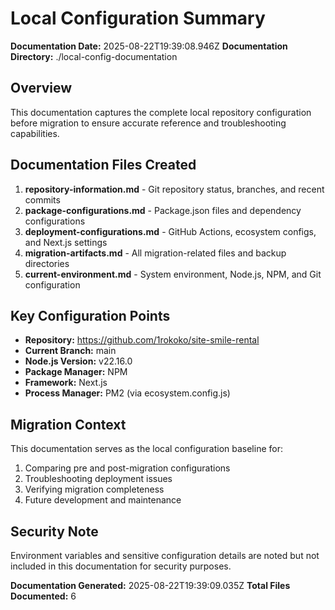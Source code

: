 # Local Configuration Summary

**Documentation Date:** 2025-08-22T19:39:08.946Z
**Documentation Directory:** ./local-config-documentation

## Overview
This documentation captures the complete local repository configuration before migration to ensure accurate reference and troubleshooting capabilities.

## Documentation Files Created
1. **repository-information.md** - Git repository status, branches, and recent commits
2. **package-configurations.md** - Package.json files and dependency configurations
3. **deployment-configurations.md** - GitHub Actions, ecosystem configs, and Next.js settings
4. **migration-artifacts.md** - All migration-related files and backup directories
5. **current-environment.md** - System environment, Node.js, NPM, and Git configuration

## Key Configuration Points
- **Repository:** https://github.com/1rokoko/site-smile-rental
- **Current Branch:** main
- **Node.js Version:** v22.16.0
- **Package Manager:** NPM
- **Framework:** Next.js
- **Process Manager:** PM2 (via ecosystem.config.js)

## Migration Context
This documentation serves as the local configuration baseline for:
1. Comparing pre and post-migration configurations
2. Troubleshooting deployment issues
3. Verifying migration completeness
4. Future development and maintenance

## Security Note
Environment variables and sensitive configuration details are noted but not included in this documentation for security purposes.

**Documentation Generated:** 2025-08-22T19:39:09.035Z
**Total Files Documented:** 6
